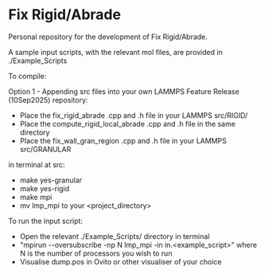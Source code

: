 # Fix Rigid/Abrade

Personal repository for the development of Fix Rigid/Abrade. 

A sample input scripts, with the relevant mol files, are provided in ./Example_Scripts

To compile:

Option 1 - Appending src files into your own LAMMPS Feature Release	(10Sep2025) repository:

  - Place the fix_rigid_abrade .cpp and .h file in your LAMMPS src/RIGID/
  - Place the compute_rigid_local_abrade .cpp and .h file in the same directory
  - Place the fix_wall_gran_region .cpp and .h file in your LAMMPS src/GRANULAR


in terminal at src:

- make yes-granular
- make yes-rigid
- make mpi
- mv lmp_mpi to your <project_directory>

To run the input script:

- Open the relevant ./Example_Scripts/ directory in terminal
- "mpirun --oversubscribe -np N lmp_mpi -in in.<example_script>" where N is the number of processors you wish to run
- Visualise dump.pos in Ovito or other visualiser of your choice

